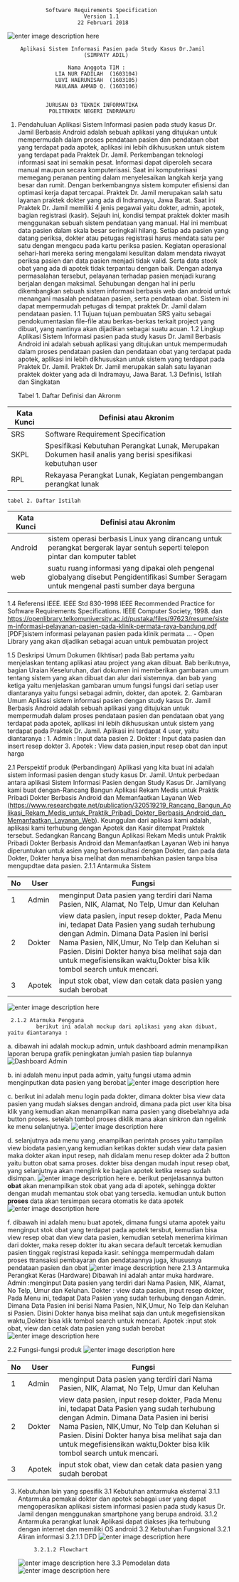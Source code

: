 


				Software Requirements Specification
							Version 1.1
						  22 Februari 2018
						  
![enter image description here](https://lh3.googleusercontent.com/Mk2_cB7YlTjA6BhAtenwi-6nfONxdU_Mnew1OaieHO2UTlc0SDEL8wFkT94CIst1T-uykihG561B=s200)
			
		Aplikasi Sistem Informasi Pasien pada Study Kasus Dr.Jamil
							(SIMPATY ADIL)
							
					   Nama Anggota TIM :
				   LIA NUR FADILAH 	(1603104)
				   LUVI HAERUNISAH 	(1603105)
				   MAULANA AHMAD Q.	(1603106)
				  
					  
				JURUSAN D3 TEKNIK INFORMATIKA
				 POLITEKNIK NEGERI INDRAMAYU
1. Pendahuluan
		Aplikasi Sistem Informasi pasien pada study kasus Dr. Jamil Berbasis Android adalah sebuah aplikasi yang ditujukan untuk mempermudah dalam proses pendataan pasien dan pendataan obat yang terdapat pada apotek, aplikasi ini lebih dikhususkan untuk sistem yang terdapat pada Praktek Dr. Jamil. Perkembangan teknologi informasi saat ini semakin pesat. Informasi dapat diperoleh secara manual maupun secara komputerisasi. Saat ini komputerisasi memegang peranan penting dalam menyelesaikan langkah kerja yang besar dan rumit. Dengan berkembangnya sistem komputer efisiensi dan optimasi kerja dapat tercapai. Praktek Dr. Jamil merupakan salah satu layanan praktek dokter yang ada di Indramayu, Jawa Barat. Saat ini Praktek Dr. Jamil memiliki 4 jenis pegawai yaitu dokter, admin, apotek, bagian registrasi (kasir). Sejauh ini, kondisi tempat praktek dokter masih menggunakan sebuah sistem pendataan yang manual. Hal ini membuat data pasien dalam skala besar seringkali hilang. Setiap ada pasien yang datang periksa, dokter atau petugas registrasi harus mendata satu per satu dengan mengacu pada kartu periksa pasien. Kegiatan operasional sehari-hari mereka sering mengalami kesulitan dalam mendata riwayat periksa pasien dan data pasien menjadi tidak valid. Serta data stook obat yang ada di apotek tidak terpantau dengan baik. Dengan adanya permasalahan tersebut, pelayanan terhadap pasien menjadi kurang berjalan dengan maksimal. Sehubungan dengan hal ini perlu dikembangkan sebuah sistem informasi berbasis web dan android untuk menangani masalah pendataan pasien, serta pendataan obat. Sistem ini dapat mempermudah petugas di tempat praktek Dr. Jamil dalam pendataan pasien. 
1.1 Tujuan 
		tujuan pembuatan SRS yaitu sebagai pendokumentasian file-file atau berkas-berkas terkait project yang dibuat, yang nantinya akan dijadikan sebagai suatu acuan.
1.2 Lingkup 
		Aplikasi Sistem Informasi pasien pada study kasus Dr. Jamil Berbasis Android ini adalah sebuah aplikasi yang ditujukan untuk mempermudah dalam proses pendataan pasien dan pendataan obat yang terdapat pada apotek, aplikasi ini lebih dikhususkan untuk sistem yang terdapat pada Praktek Dr. Jamil. Praktek Dr. Jamil merupakan salah satu layanan praktek dokter yang ada di Indramayu, Jawa Barat.
1.3 Definisi, Istilah dan Singkatan
	


	Tabel 1. Daftar Definisi dan Akronm
	
|Kata Kunci |Definisi atau Akronim  |
|--|--|
| SRS | Software Requirement Specification		 |
| SKPL		 	| Spesifikasi Kebutuhan Perangkat Lunak, Merupakan Dokumen hasil analis yang berisi spesifikasi kebutuhan user				 		|
 |RPL			| Rekayasa Perangkat Lunak, Kegiatan pengembangan perangkat lunak	|


	tabel 2. Daftar Istilah
	
| Kata Kunci  | Definisi atau Akronim |
|--|--|
| 	 Android	| sistem operasi berbasis Linux yang dirancang untuk perangkat bergerak layar sentuh seperti telepon pintar dan komputer tablet |
| 	 web		|suatu ruang informasi yang dipakai oleh pengenal globalyang disebut Pengidentifikasi Sumber Seragam untuk mengenal pasti sumber daya berguna |
	

1.4 Referensi
IEEE. IEEE Std 830-1998 IEEE Recommended Practice for Software Requirements Specifications. IEEE Computer Society, 1998. dan  https://openlibrary.telkomuniversity.ac.id/pustaka/files/97623/resume/sistem-informasi-pelayanan-pasien-pada-klinik-permata-raya-bandung.pdf [PDF]sistem informasi pelayanan pasien pada klinik permata ... - Open Library  yang akan dijadikan sebagai acuan untuk pembuatan project
	

1.5 Deskripsi Umum Dokumen (Ikhtisar)
		pada Bab pertama yaitu menjelaskan tentang aplikasi atau project yang akan dibuat. Bab berikutnya, bagian Uraian Keseluruhan, dari dokumen ini memberikan gambaran umum tentang sistem yang akan dibuat dan alur dari sistemnya. dan bab yang ketiga yaitu menjelaskan gambaran umum fungsi fungsi dari setiap user diantaranya yaitu fungsi sebagai admin, dokter, dan apotek. 
2. Gambaran Umum
	Aplikasi sistem informasi pasien dengan study kasus Dr. Jamil Berbasis Android adalah sebuah aplikasi
    yang ditujukan untuk mempermudah dalam proses pendataan pasien dan pendataan obat yang terdapat pada apotek, 
    aplikasi ini lebih dikhususkan untuk sistem yang terdapat pada Praktek Dr. Jamil.
    Aplikasi ini terdapat 4 user, yaitu diantaranya :
	1. Admin	 	: Input data pasien
	2. Dokter	: Input data pasien dan insert resep dokter
	3. Apotek	: View data pasien,input resep obat dan input harga

  2.1 Perspektif produk (Perbandingan)
		Aplikasi yang kita buat ini adalah sistem informasi pasien dengan study kasus Dr. Jamil. Untuk perbedaan antara aplikasi Sistem Informasi Pasien dengan Study Kasus Dr. Jamilyang kami buat dengan-Rancang Bangun Aplikasi Rekam Medis untuk Praktik Pribadi Dokter Berbasis Android dan Memanfaatkan Layanan Web (https://www.researchgate.net/publication/320519219_Rancang_Bangun_Aplikasi_Rekam_Medis_untuk_Praktik_Pribadi_Dokter_Berbasis_Android_dan_Memanfaatkan_Layanan_Web). Keunggulan dari aplikasi kami adalah, aplikasi kami terhubung dengan Apotek dan Kasir ditempat Praktek tersebut. Sedangkan Rancang Bangun Aplikasi Rekam Medis untuk Praktik Pribadi Dokter Berbasis Android dan Memanfaatkan Layanan Web ini hanya diperuntukan untuk asien yang berkonsultasi dengan Dokter, dan pada data Dokter, Dokter hanya bisa melihat dan menambahkan pasien tanpa bisa mengupdtae data pasien.
	 2.1.1 Antarmuka Sistem

| No | User |Fungsi  |
|--|--|--|
| 1 |Admin	  | menginput Data pasien yang terdiri dari Nama Pasien, NIK, Alamat, No Telp, Umur dan Keluhan|
|2|Dokter|view data pasien, input resep dokter, Pada Menu ini, tedapat Data Pasien yang sudah terhubung dengan Admin. Dimana Data Pasien ini berisi Nama Pasien, NIK,Umur, No Telp dan Keluhan si Pasien. Disini Dokter hanya bisa melihat saja dan untuk megefisiensikan waktu,Dokter bisa klik tombol search untuk mencari.|
|3|Apotek |input stok obat, view dan cetak data pasien yang sudah berobat|
		
 ![enter image description here](https://lh3.googleusercontent.com/-H5XNofHT6II/WpGTJA65rJI/AAAAAAAAAiw/J2FCAQ47OJcvy5sJCQYuMCxhkDbCHb9pwCL0BGAs/w795-d-h653-n/Dfd.jpg)
		
	 2.1.2 Atarmuka Pengguna
			 berikut ini adalah mockup dari aplikasi yang akan dibuat, yaitu diantaranya :
a. dibawah ini adalah mockup admin, untuk dashboard admin menampilkan laporan berupa grafik peningkatan jumlah pasien tiap bulannya
 ![Dashboard Admin](https://lh3.googleusercontent.com/-UsALNKxjXvo/WpGZNzS5sTI/AAAAAAAAAjs/7tiuojJ1go4Y3SLwcHT0hOfdOSINWUk5gCL0BGAs/w795-d-h612-n/dashboard+admin.png)

b. ini adalah menu input pada admin, yaitu fungsi utama admin menginputkan data pasien yang berobat 
			 ![enter image description here](https://lh3.googleusercontent.com/-M2NT_SUfy4w/WpGbN0Km1pI/AAAAAAAAAkc/73KuGZ4frYklKtC4BduCU2JoUNCjHvwYgCL0BGAs/w795-d-h612-n/input+data+pasien+%2528admin%2529.png)

c. berikut ini adalah menu login pada dokter, dimana dokter bisa view data pasien yang mudah siakses dengan android, dimana pada pict user kita bisa klik yang kemudian akan menampilkan nama pasien yang disebelahnya ada button proses. setelah tombol proses diklik mana akan sinkron dan ngelink ke menu selanjutnya.
 ![enter image description here](https://lh3.googleusercontent.com/-0AfY-A7YgLo/WpGb27VJUvI/AAAAAAAAAk4/4pxAivgt-Hc1dPx67Hvpb9bdc2WqtroXgCL0BGAs/w795-d-h651-n/login+dokter+dan+view+pasien.PNG)

d. selanjutnya ada menu yang ,enampilkan perintah proses yaitu tampilan view biodata pasien,yang kemudian ketikas dokter sudah view data pasien maka dokter akan input resep, nah didalam menu resep dokter ada 2 button yaitu button obat sama proses. dokter bisa dengan mudah input resep obat, yang selanjutnya akan menglink ke bagian apotek ketika resep sudah disimpan. 
 ![enter image description here](https://lh3.googleusercontent.com/-trOICIsRZzA/WpGdG-7YYFI/AAAAAAAAAls/PFhAOVoe1N8_Diu86eMdSn6MdJ7BtFYggCL0BGAs/w572-d-h477-n/data+pasien+dan+resep+obat.PNG)
e. berikut penjelasannya button **obat** akan menampilkan stok obat yang ada di apotek, sehingga dokter dengan mudah memantau stok obat yang tersedia. kemudian untuk button **proses** data akan tersimpan secara otomatis ke data apotek 
 ![enter image description here](https://lh3.googleusercontent.com/-FrORJLGulzg/WpGeTu1A4uI/AAAAAAAAAmk/OX70BtUlOyQ7Zq2yd6A1zfAbfV8EP_SigCL0BGAs/w795-d-h653-n/view+stok+obat+dan+data+pasien.PNG)

f. dibawah ini adalah menu buat apotek, dimana fungsi utama apotek yaitu menginput stok obat yang terdapat pada apotek tersbut, kemudian bisa view resep obat dan view data pasien, kemudian setelah menerima kiriman dari dokter, maka resep dokter itu akan secara default tercetak kemudian pasien tinggak registrasi kepada kasir. sehingga mempermudah dalam proses ttransaksi pembayaran dan pendataannya juga, khususnya pendataan pasien dan obat 
 ![enter image description here](https://lh3.googleusercontent.com/-V2kNv3gGh7Q/WpGf7svxW9I/AAAAAAAAAnQ/MEmtUcEqQ0IYRTZvTP1sQOA2C-IpT4pwwCL0BGAs/w795-d-h692-n/login+apotek+dan+input+stok+obat.PNG)
	 2.1.3 Antarmuka Perangkat Keras (Hardware)
	 Dibawah ini adalah  antar muka hardware.
	 Admin :menginput Data pasien yang terdiri dari Nama Pasien, NIK, Alamat, No Telp, Umur dan Keluhan.
	 Dokter : view data pasien, input resep dokter, Pada Menu ini, tedapat Data Pasien yang sudah terhubung dengan Admin. Dimana Data Pasien ini berisi Nama Pasien, NIK,Umur, No Telp dan Keluhan si Pasien. Disini Dokter hanya bisa melihat saja dan untuk megefisiensikan waktu,Dokter bisa klik tombol search untuk mencari.
	 Apotek :input stok obat, view dan cetak data pasien yang sudah berobat
	 ![enter image description here](https://lh3.googleusercontent.com/-Vm8DM0x7o0A/WpJ6cgU_uMI/AAAAAAAAARQ/FrchoGJ_Xo8kTTH0iRZfmX1OFu1-cbfYwCL0BGAs/w530-d-h275-n/usecase.png)
	 
2.2 Fungsi-fungsi produk 
![enter image description here](https://lh3.googleusercontent.com/-pr6PIJurEGg/WpJqtSlhMfI/AAAAAAAAAp0/mIqkzS9s8pQZY_Ab17ZwJvQJSdZhbEnDwCJoC/w795-h627-n/use+case.jpg)

| No | User |Fungsi  |
|--|--|--|
| 1 |Admin	  | menginput Data pasien yang terdiri dari Nama Pasien, NIK, Alamat, No Telp, Umur dan Keluhan|
|2|Dokter|view data pasien, input resep dokter, Pada Menu ini, tedapat Data Pasien yang sudah terhubung dengan Admin. Dimana Data Pasien ini berisi Nama Pasien, NIK,Umur, No Telp dan Keluhan si Pasien. Disini Dokter hanya bisa melihat saja dan untuk megefisiensikan waktu,Dokter bisa klik tombol search untuk mencari.|
|3|Apotek |input stok obat, view dan cetak data pasien yang sudah berobat|
3. Kebutuhan lain yang spesifik 
	3.1 Kebutuhan antarmuka eksternal
		3.1.1 Antarmuka pemakai 
					 dokter dan apotek sebagai user yang dapat mengoperasikan  	aplikasi sistem informasi pasien pada study kasus Dr. Jamil dengan menggunakan smartphone yang berupa android.
		3.1.2 Antarmuka perangkat lunak
	Aplikasi dapat diakses jika terhubung dengan internet dan memiliki OS android
	3.2 Kebutuhan Fungsional 
		3.2.1 Aliran informasi 
			3.2.1.1 DFD
	![enter image description here](https://lh3.googleusercontent.com/-H5XNofHT6II/WpGTJA65rJI/AAAAAAAAAiw/J2FCAQ47OJcvy5sJCQYuMCxhkDbCHb9pwCL0BGAs/w795-d-h653-n/Dfd.jpg)
	
			3.2.1.2 Flowchart 
	![enter image description here](https://lh3.googleusercontent.com/FbMisA8lRJADXeOnisOfOBfsdTMChc0GyclLf7_GSXtGnRTzzLIGN-Il63nDR84i6zfuq5VhnMHp=s600 "flowchart")
	3.3 Pemodelan data 
![enter image description here](https://lh3.googleusercontent.com/vMNrVRPLzCFx4mPb5LV3yTdk26-hHYnKfXb7wwUjVnr188lNZwwdfthI3Bj4xcv5hHyzfuD4wXDg=s600)

